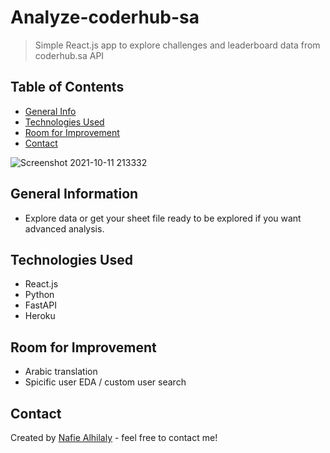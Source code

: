 # Analyze-coderhub-sa
> Simple React.js app to explore challenges and leaderboard data from coderhub.sa API

## Table of Contents
* [General Info](#general-information)
* [Technologies Used](#technologies-used)
* [Room for Improvement](#room-for-improvement)
* [Contact](#contact)

![Screenshot 2021-10-11 213332](https://user-images.githubusercontent.com/16656005/136842909-9477f43b-1169-46ad-ac97-07fb1da02262.jpg)

## General Information
- Explore data or get your sheet file ready to be explored if you want advanced analysis.



## Technologies Used
- React.js
- Python
- FastAPI
- Heroku


## Room for Improvement
- Arabic translation
- Spicific user EDA / custom user search



## Contact
Created by [Nafie Alhilaly](https://www.linkedin.com/in/nafie-alhilaly) - feel free to contact me!


